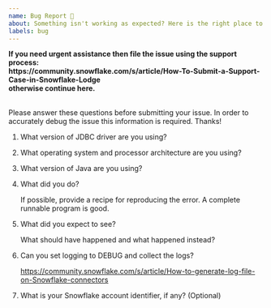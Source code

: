 ```yaml
---
name: Bug Report 🐞
about: Something isn't working as expected? Here is the right place to report.
labels: bug
---
```



<b>
If you need urgent assistance then file the issue using the support process: </br>
https://community.snowflake.com/s/article/How-To-Submit-a-Support-Case-in-Snowflake-Lodge </br>
otherwise continue here. </br>
</b> </br>

Please answer these questions before submitting your issue. 
In order to accurately debug the issue this information is required. Thanks!

1. What version of JDBC driver are you using?

   
2. What operating system and processor architecture are you using?

   
3. What version of Java are you using?

   
4. What did you do?

   If possible, provide a recipe for reproducing the error.
   A complete runnable program is good.

5. What did you expect to see?

   What should have happened and what happened instead?

6. Can you set logging to DEBUG and collect the logs?

   https://community.snowflake.com/s/article/How-to-generate-log-file-on-Snowflake-connectors
   
7. What is your Snowflake account identifier, if any? (Optional)
